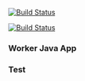 [![Build Status](http://18.204.213.131:8080/buildStatus/icon?job=instavote%2Fworker-build&subject=Build&color=blue)](http://18.204.213.131:8080/job/instavote/job/worker-build)

[![Build Status](http://18.204.213.131:8080/buildStatus/icon?job=instavote%2Fworker-test&subject=UnitTest)](http://18.204.213.131:8080/job/instavote/job/worker-test/)

### Worker Java App
### Test
